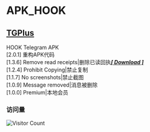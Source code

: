 # APK_HOOK   
## [TGPlus](https://github.com/Eoyz369/APK_HOOK/tree/main/TGPlus)   
HOOK Telegram APK   
[2.0.1] 重构APK代码   
[1.3.6] Remove read receipts|删除已读回执[***[ Download ]***](https://github.com/Eoyz369/APK_HOOK/releases/tag/TGPlus)   
[1.2.4] Prohibit Copying|禁止复制   
[1.1.7] No screenshots|禁止截图  
[1.0.9] Message removed|消息被删除   
[1.0.0] Premium|本地会员   


### 访问量
![Visitor Count](https://profile-counter.glitch.me/APK_HOOK/count.svg)


